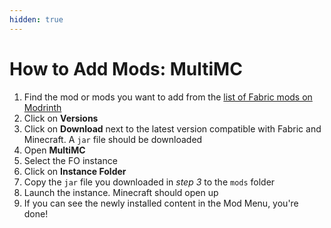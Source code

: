 ```yaml
---
hidden: true
---
```


# How to Add Mods: MultiMC

1. Find the mod or mods you want to add from the [list of Fabric mods on Modrinth](https://modrinth.com/mods?g=categories:fabric)
2. Click on **Versions**
3. Click on **Download** next to the latest version compatible with Fabric and Minecraft. A `jar` file should be downloaded
4. Open **MultiMC**
5. Select the FO instance
6. Click on **Instance Folder**
7. Copy the `jar` file you downloaded in _step 3_ to the `mods` folder
8. Launch the instance. Minecraft should open up
9. If you can see the newly installed content in the Mod Menu, you're done!
